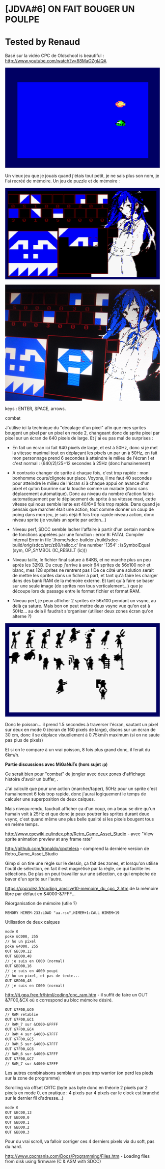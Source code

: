# [JDVA#6] ON FAIT BOUGER UN POULPE
# Tested by Renaud

Basé sur la vidéo CPC de Oldschool is beautiful : http://www.youtube.com/watch?v=88MaOZglJQA


![JDVA6.dsk.png](JDVA6.dsk.png)

Un vieux jeu que je jouais quand j'étais tout petit, je ne sais plus son nom, je l'ai recréé de mémoire. Un jeu de puzzle et de mémoire :

![puzzmem.dsk.png](puzzmem.dsk.png)

![puzzmem_mist-board.png](puzzmem_mist-board.png)

keys : ENTER, SPACE, arrows.

combat

J'utilise ici la technique du "décalage d'un pixel" afin que mes sprites bougent un pixel par un pixel en mode 2, changeant donc de sprite pixel par pixel sur un écran de 640 pixels de large. Et j'ai eu pas mal de surprises :

- En fait un écran ici fait 640 pixels de large, et est à 50Hz, donc si je met la vitesse maximal tout en déplaçant les pixels un par un à 50Hz, en fait mon personnage prend 6 secondes à atteindre le milieu de l'écran ! et c'est normal : (640/2)/25=12 secondes à 25Hz (donc humainement)

- A contrario changer de sprite à chaque fois, c'est trop rapide : mon bonhomme cours/clignote sur place. Voyons, il me faut 40 secondes pour atteindre le milieu de l'écran si à chaque appui on avance d'un pixel et qu'on bourrine sur la touche comme un malade (donc sans déplacement automatique). Donc au niveau du nombre d'action faites automatiquement par le déplacement du sprite à sa vitesse maxi, cette vitesse qui nous semble lente est 40/6=6 fois trop rapide. Dans quand je pensais que marcher était une action, tout comme donner un coup de poing dans mon jeu, je suis déjà 6 fois trop rapide niveau action, donc niveau sprite (je voulais un sprite par action...)

- Niveau perf, SDCC semble lacher l'affaire à partir d'un certain nombre de fonctions appelées par une fonction :
 error 9: FATAL Compiler Internal Error in file '/home/sdcc-builder
 /build/sdcc-build/orig/sdcc/src/z80/ralloc.c' line number '1354' : isSymbolEqual
 (sym, OP_SYMBOL (IC_RESULT (ic)))

- Niveau taille, le fichier final sature à 64KB, et ne marche plus un peu après les 32KB. Du coup j'arrive à avoir 64 sprites de 56x100 noir et blanc, mes 128 sprites ne rentrent pas ! De ce côté une solution serait de mettre les sprites dans un fichier à part, et tant qu'à faire les charger dans des bank RAM de la mémoire externe. Et tant qu'à faire se baser sur une seule image (de sprites non tous verticalement...) que je découpe lors du passage entre le format fichier et format RAM.

- Niveau perf, je peux afficher 2 sprites de 56x100 pendant un vsync, au delà ça sature. Mais bon on peut mettre deux vsync vue qu'on est à 50Hz... au dela il faudrait s'organiser (utiliser deux zones écran qu'on alterne ?)

![combat.dsk.png](combat.dsk.png)

Donc le poisson... il prend 1.5 secondes à traverser l'écran, sautant un pixel sur deux en mode 0 (écran de 160 pixels de large), disons sur un écran de 30 cm, donc il se déplace visuellement à 0.75km/h maximum (si on ne saute pas plus de pixels)

Et si on le compare à un vrai poisson, 8 fois plus grand donc, il ferait du 6km/h.

__Partie discussions avec MiGaNuTs (hors sujet :p)__

Ce serait bien pour "combat" de jongler avec deux zones d'affichage histoire d'avoir un buffer, .

J'ai calculé que pour une action (marcher/taper), 50Hz pour un sprite c'est humainement 6 fois trop rapide, donc j'aurai logiquement le temps de calculer une superposition de deux calques.

Mais niveau rendu, faudrait afficher ça d'un coup, on a beau se dire qu'un humain voit à 25Hz et que donc je peux poutrer les sprites durant deux vsync, c'est quand même une plus belle qualité si les pixels bougent tous en même temps.

http://www.cpcwiki.eu/index.php/Retro_Game_Asset_Studio - avec "View sprite animation preview at any frame rate"

http://github.com/lronaldo/cpctelera - comprend la dernière version de Retro_Game_Asset_Studio

Gimp si on tire une règle sur le dessin, ça fait des zones, et lorsqu'on utilise l'outil de sélection, en fait il est magnétisé par la règle, ce qui facilite les sélections. De plus on peut travailler sur une sélection, ce qui empèche de baver d'un sprite sur l'autre.

https://cpcrulez.fr/coding_amslive10-memoire_du_cpc_2.htm de la mémoire libre par défaut en &4000-&7FFF...

Réorganisation de mémoire (utile ?)
```
MEMORY HIMEM-233:LOAD "aa.rsx",HIMEM+1:CALL HIMEM+19
```

Utilisation de deux calques
```
mode 0
poke &C000, 255
// ho un pixel
poke &4000, 255
OUT &BC00,12
OUT &BD00,48
// je suis en C000 (normal)
OUT &BD00,16
// je suis en 4000 youpi
// ho un pixel, et pas de texte...
OUT &BD00,48
// je suis en C000 (normal)
```

http://tj.gpa.free.fr/html/coding/cpc_ram.htm - il suffit de faire un OUT &7F00,&CX où x correspond au bloc mémoire désiré.
```
OUT &7F00,&C0
// RAM rétablie
OUT &7F00,&C1
// RAM_7 sur &C000-&FFFF
OUT &7F00,&C4
// RAM_4 sur &4000-&7FFF
OUT &7F00,&C5
// RAM_5 sur &4000-&7FFF
OUT &7F00,&C6
// RAM_6 sur &4000-&7FFF
OUT &7F00,&C7
// RAM_7 sur &4000-&7FFF
```
Les autres combinaisons semblant un peu trop warrior (on perd les pieds sur la zone de programme)

Scrolling via offset CRTC (byte pas byte donc en théorie 2 pixels par 2 pixels en mode 0, en pratique : 4 pixels par 4 pixels car le clock est branché sur le dernier fil d'adresse...)
```
mode 0
OUT &BC00,13
OUT &BD00,0
OUT &BD00,1
OUT &BD00,2
OUT &BD00,3
```
Pour du vrai scroll, va falloir corriger ces 4 derniers pixels via du soft, pas du hard.

http://www.cpcmania.com/Docs/Programming/Files.htm - Loading files from disk using firmware (C & ASM with SDCC)